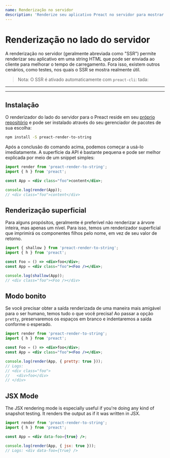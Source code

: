 ```yaml
---
name: Renderização no servidor
description: 'Renderize seu aplicativo Preact no servidor para mostrar o conteúdo aos usuários mais rapidamente.'
---
```


# Renderização no lado do servidor

A renderização no servidor (geralmente abreviada como "SSR") permite renderizar seu aplicativo em uma string HTML que pode ser enviada ao cliente para melhorar o tempo de carregamento. Fora isso, existem outros cenários, como testes, nos quais o SSR se mostra realmente útil.

> Nota: O SSR é ativado automaticamente com `preact-cli`: tada:
---

<div><toc></toc></div>

---

## Instalação

O renderizador do lado do servidor para o Preact reside em seu [próprio repositório](https://github.com/preactjs/preact-render-to-string/) e pode ser instalado através do seu gerenciador de pacotes de sua escolha:

```sh
npm install -S preact-render-to-string
```

Após a conclusão do comando acima, podemos começar a usá-lo imediatamente. A superfície da API é bastante pequena e pode ser melhor explicada por meio de um snippet simples:

```jsx
import render from 'preact-render-to-string';
import { h } from 'preact';

const App = <div class="foo">content</div>;

console.log(render(App));
// <div class="foo">content</div>
```

## Renderização superficial

Para alguns propósitos, geralmente é preferível não renderizar a árvore inteira, mas apenas um nível. Para isso, temos um renderizador superficial que imprimirá os componentes filhos pelo nome, em vez de seu valor de retorno.

```jsx
import { shallow } from 'preact-render-to-string';
import { h } from 'preact';

const Foo = () => <div>foo</div>;
const App = <div class="foo"><Foo /></div>;

console.log(shallow(App));
// <div class="foo"><Foo /></div>
```

## Modo bonito

Se você precisar obter a saída renderizada de uma maneira mais amigável para o ser humano, temos tudo o que você precisa! Ao passar a opção `pretty`, preservaremos os espaços em branco e indentaremos a saída conforme o esperado.

```jsx
import render from 'preact-render-to-string';
import { h } from 'preact';

const Foo = () => <div>foo</div>;
const App = <div class="foo"><Foo /></div>;

console.log(render(App, { pretty: true }));
// Logs:
// <div class="foo">
//   <div>foo</div>
// </div>
```

## JSX Mode

The JSX rendering mode is especially useful if you're doing any kind of snapshot testing. It renders the output as if it was written in JSX.

```jsx
import render from 'preact-render-to-string';
import { h } from 'preact';

const App = <div data-foo={true} />;

console.log(render(App, { jsx: true }));
// Logs: <div data-foo={true} />
```
